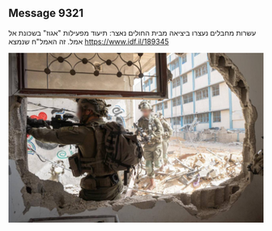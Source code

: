 ## Message 9321

עשרות מחבלים נעצרו ביציאה מבית החולים נאצר:
תיעוד מפעילות "אגוז" בשכונת אל אמל. זה האמל"ח שנמצא
https://www.idf.il/189345

![Photo](./9321/9321_photo.jpg)
